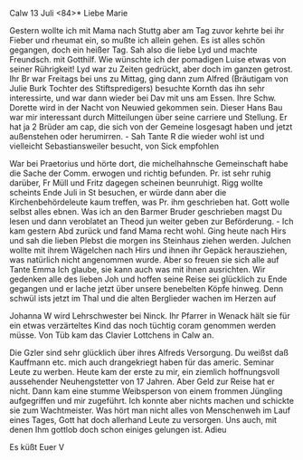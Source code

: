  Calw 13 Juli <84>*
Liebe Marie

Gestern wollte ich mit Mama nach Stuttg aber am Tag zuvor kehrte bei ihr Fieber und rheumat ein, so mußte ich allein gehen. Es ist alles schön gegangen, doch ein heißer Tag. Sah also die liebe Lyd und machte Freundsch. mit Gotthilf. Wie wünschte ich der pomadigen Luise etwas von seiner Rührigkeit! Lyd war zu Zeiten gedrückt, aber doch im ganzen getrost. Ihr Br war Freitags bei uns zu Mittag, ging dann zum Alfred (Bräutigam von Julie Burk Tochter des Stiftspredigers) besuchte Kornth das ihn sehr interessirte, und war dann wieder bei Dav mit uns am Essen. Ihre Schw. Dorette wird in der Nacht von Neuwied gekommen sein. Dieser Hans Bau war mir interessant durch Mitteilungen über seine carriere und Stellung. Er hat ja 2 Brüder am cap, die sich von der Gemeine losgesagt haben und jetzt außenstehen oder herumirren. - Sah Tante R die wieder wohl ist und vielleicht Sebastiansweiler besucht, von Sick empfohlen

War bei Praetorius und hörte dort, die michelhahnsche Gemeinschaft habe die Sache der Comm. erwogen und richtig befunden. Pr. ist sehr ruhig darüber, Fr Müll und Fritz dagegen scheinen beunruhigt. Rigg wollte scheints Ende Juli in St besuchen, er würde dann aber die Kirchenbehördeleute kaum treffen, was Pr. ihm geschrieben hat. Gott wolle selbst alles ebnen. Was ich an den Barmer Bruder geschrieben magst Du lesen und dann veroblatet an Theod jun weiter geben zur Beförderung. - Ich kam gestern Abd zurück und fand Mama recht wohl. Ging heute nach Hirs und sah die lieben Plebst die morgen ins Steinhaus ziehen werden. Julchen wollte mit ihrem Wägelchen nach Hirs und ihnen ihr Gepäck herausziehen, was natürlich nicht angenommen wurde. Aber so freuen sie sich alle auf Tante Emma Ich glaube, sie kann auch was mit ihnen ausrichten. Wir gedenken alle des lieben Joh und hoffen seine Reise sei glücklich zu Ende gegangen und er lache jetzt über unsere benebelten Köpfe hinweg. Denn schwül ists jetzt im Thal und die alten Berglieder wachen im Herzen auf

Johanna W wird Lehrschwester bei Ninck. Ihr Pfarrer in Wenack hält sie für ein etwas verzärteltes Kind das noch tüchtig coram genommen werden müsse. Von Tüb kam das Clavier Lottchens in Calw an.

Die Gzler sind sehr glücklich über ihres Alfreds Versorgung. Du weißst daß Kauffmann etc. mich auch drangekriegt haben für das americ. Seminar Leute zu werben. Heute kam der erste zu mir, ein ziemlich hoffnungsvoll aussehender Neuhengstetter von 17 Jahren. Aber Geld zur Reise hat er nicht. Dann kam eine stumme Weibsperson von einem frommen Jüngling aufgegriffen und mir zugeführt. Ich konnte aber nichts machen und schickte sie zum Wachtmeister. Was hört man nicht alles von Menschenweh im Lauf eines Tages, Gott hat doch allerhand Leute zu versorgen. Uns auch, mit denen Ihm gottlob doch schon einiges gelungen ist. Adieu

 Es küßt Euer V
